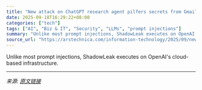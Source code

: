 ```yaml
---
title: "New attack on ChatGPT research agent pilfers secrets from Gmail inboxes"
date: 2025-09-18T16:29:22+08:00
categories: ["tech"]
tags: ["AI", "Biz & IT", "Security", "LLMs", "prompt injections"]
summary: "Unlike most prompt injections, ShadowLeak executes on OpenAI's cloud-based infrastructure."
source_url: "https://arstechnica.com/information-technology/2025/09/new-attack-on-chatgpt-research-agent-pilfers-secrets-from-gmail-inboxes/"
---
```


Unlike most prompt injections, ShadowLeak executes on OpenAI's cloud-based infrastructure.

---

*来源: [原文链接](https://arstechnica.com/information-technology/2025/09/new-attack-on-chatgpt-research-agent-pilfers-secrets-from-gmail-inboxes/)*
